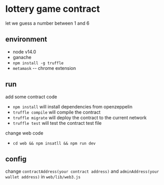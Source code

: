 # lottery game contract
let we guess a number between 1 and 6

## environment
- node v14.0
- ganache
- `npm install -g truffle`
- `metamask` -- chrome extension

## run
add some contract code
- `npm install` will install dependencies from openzeppelin
- `truffle compile` will compile the contract
- `truffle migrate` will deploy the contract to the current network
- `truffle test` will test the contract test file

change web code
- `cd web && npm insatll && npm run dev`

## config
change `contractAddress(your contract address)` and `adminAddress(your wallet address)` in `web/lib/web3.js`
